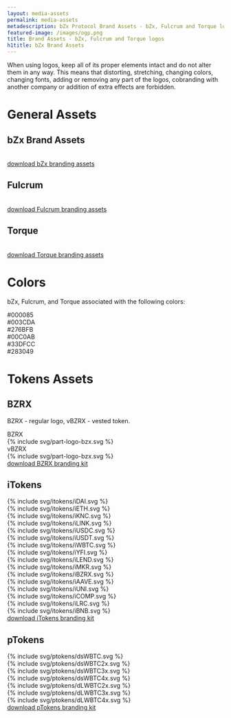 ```yaml
---
layout: media-assets
permalink: media-assets
metadescription: bZx Protocol Brand Assets - bZx, Fulcrum and Torque logos.
featured-image: /images/ogp.png
title: Brand Assets - bZx, Fulcrum and Torque logos
h1title: bZx Brand Assets
---
```


<div class="post-content media-assets">
<div class="container  container-md mb-70 post-content">

<p>When using logos, keep all of its proper elements intact and do not alter them in any way. This means that distorting, stretching, changing colors, changing fonts, adding or removing any part of the logos, cobranding with another company or addition of extra effects are forbidden.
</p>    </div>
    <div class="container  container-md mb-70 post-content">
    <h1>General Assets</h1>
        <h2>bZx Brand Assets</h2>
    </div>
    <div class="container container-xl text-center mb-70">
        <div class="grid mb-30">
            <img data-src="/images/bzx-media/bZx_logo.svg" class="logo lazyload"/>
            <img data-src="/images/bzx-media/bZx_logo_invert.svg" class="logo-invert lazyload"/>
            <img data-src="/images/bzx-media/bZx_symbol.svg" class="symbol lazyload"/>
        </div>
        <a href="/images/bzx.zip" title="download bZx branding assets" class="button button-secondary d-flex j-content-center m-auto">download bZx branding assets</a>  
    </div>
    <div class="container  container-md">
        <h2>Fulcrum</h2>
    </div>
    <div class="container container-xl text-center mb-70">
        <div class="grid mb-30">
            <img data-src="/images/bzx-media/fulcrum_logo.svg" class="logo lazyload"/>
            <img data-src="/images/bzx-media/fulcrum_logo_invert.svg" class="logo-invert lazyload"/>
            <img data-src="/images/bzx-media/fulcrum_symbol.svg" class="symbol lazyload"/>
        </div>
        <a href="/images/fulcrum.zip" title="download Fulcrum branding assets" class="button button-secondary d-flex j-content-center m-auto">download Fulcrum branding assets</a>  
    </div>
    <div class="container  container-md">
        <h2>Torque</h2>
    </div>
    <div class="container container-xl text-center mb-70">
        <div class="grid mb-30">
            <img data-src="/images/bzx-media/torque_logo.svg" class="logo lazyload"/>
            <img data-src="/images/bzx-media/torque_logo_invert.svg" class="logo-invert lazyload"/>
            <img data-src="/images/bzx-media/torque_symbol.svg" class="symbol lazyload"/>
        </div>
        <a href="/images/torque.zip" title="download Torque branding assets" class="button button-secondary d-flex j-content-center m-auto">download Torque branding assets</a>  
    </div>
    <div class="container  container-md">
        <h1>Colors</h1>
        <p>bZx, Fulcrum, and Torque associated with the following colors:
        </p>
    </div>
    <div class="bzx-colors container container-xl mt-40 mb-70">
        <div class="color-circle c000085"><span class="fs-18 fs-sm-13">#000085</span></div>
        <div class="color-circle c003CDA"><span class="fs-18 fs-sm-13">#003CDA</span></div>
        <div class="color-circle c276BFB"><span class="fs-18 fs-sm-13">#276BFB</span></div>
        <div class="color-circle c00C0AB"><span class="fs-18 fs-sm-13">#00C0AB</span></div>
        <div class="color-circle c33DFCC"><span class="fs-18 fs-sm-13">#33DFCC</span></div>
        <div class="color-circle c283049"><span class="fs-18 fs-sm-13">#283049</span></div>
    </div>
    <div class="container  container-md">
    <h1>Tokens Assets</h1>
        <h2>BZRX</h2>
        <p>BZRX - regular logo, vBZRX - vested token.</p>
    </div>
    <div class="container container-xl mt-40 mb-70 text-center">
        <div class="bzrx-logo">
            <div  class="bzrx-item">
                <span>BZRX</span>
                <div class="logo-circle bzrx">{% include svg/part-logo-bzx.svg %}</div>
            </div>
            <div class="bzrx-item">
                <span>vBZRX</span>
                <div class="logo-circle vbzrx">{% include svg/part-logo-bzx.svg %}</div>
            </div>
        </div>
        <a href="/images/bzrx.zip" title="download all icons BZRX" class="button button-secondary d-flex j-content-center mt-50">download BZRX branding kit</a>  
    </div>
    <div class="container  container-md">
        <h2>iTokens</h2>
    </div>
    <div class="itoken container container-xl text-center ">
        <div class="grid mb-30">
            <div class="itoken-wrapper"><div class="itoken-gradient"><div class="itoken-white">{% include svg/itokens/iDAI.svg %}</div></div></div>
            <div class="itoken-wrapper"><div class="itoken-gradient"><div class="itoken-white">{% include svg/itokens/iETH.svg %}</div></div></div>
            <div class="itoken-wrapper"><div class="itoken-gradient"><div class="itoken-white">{% include svg/itokens/iKNC.svg %}</div></div></div>
            <div class="itoken-wrapper"><div class="itoken-gradient"><div class="itoken-white">{% include svg/itokens/iLINK.svg %}</div></div></div>
            <div class="itoken-wrapper"><div class="itoken-gradient"><div class="itoken-white">{% include svg/itokens/iUSDC.svg %}</div></div></div>
            <div class="itoken-wrapper"><div class="itoken-gradient"><div class="itoken-white">{% include svg/itokens/iUSDT.svg %}</div></div></div>
            <div class="itoken-wrapper"><div class="itoken-gradient"><div class="itoken-white">{% include svg/itokens/iWBTC.svg %}</div></div></div>
            <div class="itoken-wrapper"><div class="itoken-gradient"><div class="itoken-white">{% include svg/itokens/iYFI.svg %}</div></div></div>
            <div class="itoken-wrapper"><div class="itoken-gradient"><div class="itoken-white">{% include svg/itokens/iLEND.svg %}</div></div></div>
            <div class="itoken-wrapper"><div class="itoken-gradient"><div class="itoken-white">{% include svg/itokens/iMKR.svg %}</div></div></div>
            <div class="itoken-wrapper"><div class="itoken-gradient"><div class="itoken-white">{% include svg/itokens/iBZRX.svg %}</div></div></div>
            <div class="itoken-wrapper"><div class="itoken-gradient"><div class="itoken-white">{% include svg/itokens/iAAVE.svg %}</div></div></div>
            <div class="itoken-wrapper"><div class="itoken-gradient"><div class="itoken-white">{% include svg/itokens/iUNI.svg %}</div></div></div>
            <div class="itoken-wrapper"><div class="itoken-gradient"><div class="itoken-white">{% include svg/itokens/iCOMP.svg %}</div></div></div>
            <div class="itoken-wrapper"><div class="itoken-gradient"><div class="itoken-white">{% include svg/itokens/iLRC.svg %}</div></div></div>
            <div class="itoken-wrapper"><div class="itoken-gradient"><div class="itoken-white">{% include svg/itokens/iBNB.svg %}</div></div></div>
        </div>
        <a href="/images/iTokens.zip" title="download iTokens branding kit" class="button button-secondary d-flex j-content-center m-auto">download iTokens branding kit</a>  
    </div>
        <div class="container  container-md">
        <h2>pTokens </h2>
    </div>
    <div class="ptoken container container-xl text-center ">
        <div class="grid mb-30">
            <div class="ptoken-wrapper">{% include svg/ptokens/dsWBTC.svg %}</div>
            <div class="ptoken-wrapper">{% include svg/ptokens/dsWBTC2x.svg %}</div>
            <div class="ptoken-wrapper">{% include svg/ptokens/dsWBTC3x.svg %}</div>
            <div class="ptoken-wrapper">{% include svg/ptokens/dsWBTC4x.svg %}</div>
            <div class="ptoken-wrapper">{% include svg/ptokens/dLWBTC2x.svg %}</div>
            <div class="ptoken-wrapper">{% include svg/ptokens/dLWBTC3x.svg %}</div>
            <div class="ptoken-wrapper">{% include svg/ptokens/dLWBTC4x.svg %}</div>
        </div>
        <a href="/images/pTokens.zip" title="download iTokens branding kit" class="button button-secondary d-flex j-content-center m-auto">download pTokens branding kit</a>  
    </div>
</div>
